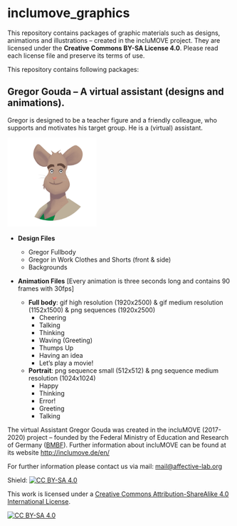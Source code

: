 # inclumove_graphics

This repository contains packages of graphic materials such as designs, animations and illustrations – created in the incluMOVE project. 
They are licensed under the **Creative Commons BY-SA License 4.0**. Please read each license file and preserve its terms of use.

This repository contains following packages:

## **Gregor Gouda – A virtual assistant (designs and animations)**.
Gregor is designed to be a teacher figure and a friendly colleague, who supports and motivates his target group. He is a (virtual) assistant.

<img src="images/gregor_icon.png" width="200px">

  * **Design Files**
	  * Gregor Fullbody
	  * Gregor in Work Clothes and Shorts (front & side)
	  * Backgrounds


  * **Animation Files** 
[Every animation is three seconds long and contains 90 frames with 30fps]
	  * **Full body**: gif high resolution (1920x2500) & gif medium resolution (1152x1500) & png sequences (1920x2500)
		   * Cheering 
        * Talking
        * Thinking
        * Waving (Greeting)
        * Thumps Up
        * Having an idea
        * Let’s play a movie!
    * **Portrait**: png sequence small (512x512) & png sequence medium resolution (1024x1024)
        * Happy
        * Thinking
        * Error!
        * Greeting
        * Talking
        

The virtual Assistant Gregor Gouda was created in the incluMOVE (2017-2020) project – founded by the Federal Ministry of Education and Research of Germany ([BMBF](https://www.bmbf.de/)).
Further information about incluMOVE can be found at its website http://inclumove.de/en/  

For further information please contact us via mail: mail@affective-lab.org 

  
Shield: [![CC BY-SA 4.0][cc-by-sa-shield]][cc-by-sa]

This work is licensed under a [Creative Commons Attribution-ShareAlike 4.0
International License][cc-by-sa].

[![CC BY-SA 4.0][cc-by-sa-image]][cc-by-sa]

[cc-by-sa]: http://creativecommons.org/licenses/by-sa/4.0/
[cc-by-sa-image]: https://licensebuttons.net/l/by-sa/4.0/88x31.png
[cc-by-sa-shield]: https://img.shields.io/badge/License-CC%20BY--SA%204.0-lightgrey.svg
